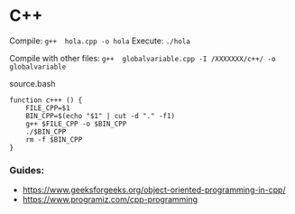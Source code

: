 # C++

Compile: `g++  hola.cpp -o hola`
Execute: `./hola`

Compile with other files: `g++  globalvariable.cpp -I /XXXXXXX/c++/ -o globalvariable`

source.bash
```
function c+++ () {
	FILE_CPP=$1
	BIN_CPP=$(echo "$1" | cut -d "." -f1)
	g++ $FILE_CPP -o $BIN_CPP
	./$BIN_CPP
	rm -f $BIN_CPP
}
```

### Guides:
- https://www.geeksforgeeks.org/object-oriented-programming-in-cpp/
- https://www.programiz.com/cpp-programming